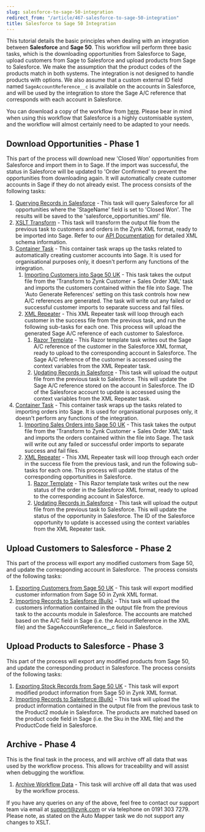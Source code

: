 ```yaml
---
slug: salesforce-to-sage-50-integration
redirect_from: "/article/467-salesforce-to-sage-50-integration"
title: Salesforce to Sage 50 Integration
---
```

This tutorial details the basic principles when dealing with an integration between **Salesforce** and **Sage 50**. This workflow will perform three basic tasks, which is the downloading opportunities from Salesforce to Sage, upload customers from Sage to Salesforce and upload products from Sage to Salesforce. We make the assumption that the product codes of the products match in both systems. The integration is not designed to handle products with options. We also assume that a custom external ID field named `SageAccountReference__c` is available on the accounts in Salesforce, and will be used by the integration to store the Sage A/C reference that corresponds with each account in Salesforce.

You can download a copy of the workflow from [here](https://github.com/zynksoftware/samples/tree/master/Integration%20Samples/Salesforce%20to%20Sage%2050). Please bear in mind when using this workflow that Salesforce is a highly customisable system, and the workflow will almost certainly need to be adapted to your needs.

## Download Opportunities - Phase 1
This part of the process will download new 'Closed Won' opportunities from Salesforce and import them in to Sage. If the import was successful, the status in Salesforce will be updated to 'Order Confirmed' to prevent the opportunities from downloading again. It will automatically create customer accounts in Sage if they do not already exist. The process consists of the following tasks:

1. [Querying Records in Salesforce](querying-records-in-salesforce) - This task will query Salesforce for all opportunities where the 'StageName' field is set to 'Closed Won'. The results will be saved to the 'salesforce\_opportunities.xml' file.
2. [XSLT Transform](xslt-transform) - This task will transform the output file from the previous task to customers and orders in the Zynk XML format, ready to be imported into Sage. Refer to our [API Documentation](zynk-xml-overview) for detailed XML schema information.
3. [Container Task](container-task) - This container task wraps up the tasks related to automatically creating customer accounts into Sage. It is used for organisational purposes only, it doesn't perform any functions of the integration.
    1. [Importing Customers into Sage 50 UK](importing-customers-into-sage-50-uk) - This task takes the output file from the 'Transform to Zynk Customer + Sales Order XML' task and imports the customers contained within the file into Sage. The 'Auto Generate References' setting on this task controls how new A/C references are generated. The task will write out any failed or successful customer imports to separate success and fail files.
    2. [XML Repeater](xml-repeater) - This XML Repeater task will loop through each customer in the success file from the previous task, and run the following sub-tasks for each one. This process will upload the generated Sage A/C reference of each customer to Salesforce.	
        1. [Razor Template](razor-template) - This Razor template task writes out the Sage A/C reference of the customer in the Salesforce XML format, ready to upload to the corresponding account in Salesforce. The Sage A/C reference of the customer is accessed using the context variables from the XML Repeater task.
        2. [Updating Records in Salesforce](updating-records-in-salesforce) - This task will upload the output file from the previous task to Salesforce. This will update the Sage A/C reference stored on the account in Salesforce. The ID of the Salesforce account to update is accessed using the context variables from the XML Repeater task.
4. [Container Task](container-task) - This container task wraps up the tasks related to importing orders into Sage. It is used for organisational purposes only, it doesn't perform any functions of the integration.  
    1. [Importing Sales Orders into Sage 50 UK](importing-sales-orders-into-sage-50-uk) - This task takes the output file from the 'Transform to Zynk Customer + Sales Order XML' task and imports the orders contained within the file into Sage. The task will write out any failed or successful order imports to separate success and fail files.
    2. [XML Repeater](xml-repeater) - This XML Repeater task will loop through each order in the success file from the previous task, and run the following sub-tasks for each one. This process will update the status of the corresponding opportunities in Salesforce.	
        1. [Razor Template](razor-template) - This Razor template task writes out the new status of the order in the Salesforce XML format, ready to upload to the corresponding account in Salesforce.
        2. [Updating Records in Salesforce](updating-records-in-salesforce) - This task will upload the output file from the previous task to Salesforce. This will update the status of the opportunity in Salesforce. The ID of the Salesforce opportunity to update is accessed using the context variables from the XML Repeater task.

## Upload Customers to Salesforce - Phase 2
This part of the process will export any modified customers from Sage 50, and update the corresponding account in Salesforce.  The process consists of the following tasks:

1. [Exporting Customers from Sage 50 UK](exporting-customers-from-sage-50-uk) - This task will export modified customer information from Sage 50 in Zynk XML format.
2. [Importing Records to Salesforce (Bulk)](importing-records-to-salesforce-bulk) - This task will upload the customers information contained in the output file from the previous task to the accounts module in Salesforce. The accounts are matched based on the A/C field in Sage (i.e. the AccountReference in the XML file) and the SageAccountReference__c field in Salesforce.

## Upload Products to Salesforce - Phase 3
This part of the process will export any modified products from Sage 50, and update the corresponding product in Salesforce. The process consists of the following tasks:

1. [Exporting Stock Records from Sage 50 UK](exporting-stock-records-from-sage-50-uk) - This task will export modified product information from Sage 50 in Zynk XML format.
2. [Importing Records to Salesforce (Bulk)](importing-records-to-salesforce-bulk) - This task will upload the product information contained in the output file from the previous task to the Product2 module in Salesforce. The products are matched based on the product code field in Sage (i.e. the Sku in the XML file) and the ProductCode field in Salesforce.

## Archive - Phase 4
This is the final task in the process, and will archive off all data that was used by the workflow process. This allows for traceability and will assist when debugging the workflow.

1. [Archive Workflow Data](archive-workflow-data) - This task will archive off all data that was used by the workflow process.

If you have any queries on any of the above, feel free to contact our support team via email at support@zynk.com or via telephone on 0191 303 7279.  Please note, as stated on the Auto Mapper task we do not support any changes to XSLT.